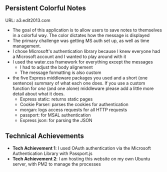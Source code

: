 ## Persistent Colorful Notes

URL: a3.edit2013.com

- The goal of this application is to allow users to save notes to themselves in a colorful way. The color dictates how the message is displayed
- The primary challenge was getting MS auth set up, as well as time management. 
- I chose Microsoft's authentication library because I knew everyone had a Microsoft account and I wanted to play around with it
- I used the water.css framework for everything except the messages
  - I had to adjust the body alignement
  - The message formatting is also custom
- the five Express middleware packages you used and a short (one sentence) summary of what each one does. If you use a custom function for *one* (and one alone) middleware please 
add a little more detail about what it does.
    - Express static: returns static pages
    - Cookie Parser: parses the cookies for authentication
    - morgan: logs access requests for all HTTP requests
    - passport: for MSAL authentication
    - Express json: for parsing the JSON

## Technical Achievements
- **Tech Achievement 1**: I used OAuth authentication via the Microsoft Authentication Library with Passport.js
- **Tech Achievement 2**: I am hosting this website on my own Ubuntu server, with PM2 to manage the processes
